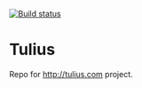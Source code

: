 [![Build status](https://travis-ci.org/kozzztik/tulius.svg?branch=master "Travis")](https://travis-ci.org/kozzztik/tulius)
# Tulius
Repo for http://tulius.com project.

